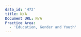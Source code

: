 ```yaml
---
data_id: '472'
title: N/A
Document URL: N/A
Practice Area:
  - 'Education, Gender and Youth'
---
```


